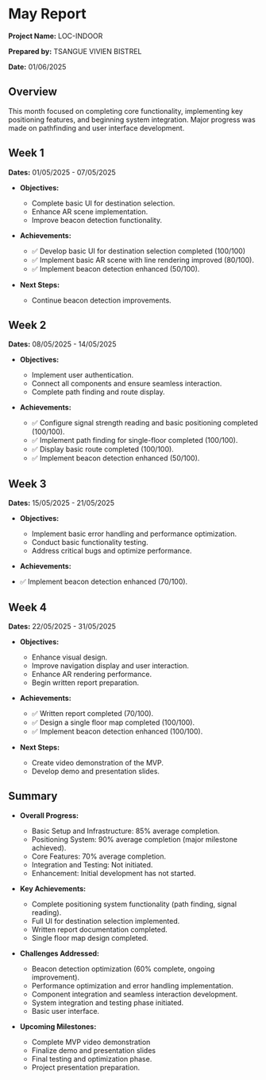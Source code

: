 # May Report

**Project Name:** LOC-INDOOR

**Prepared by:** TSANGUE VIVIEN BISTREL

**Date:** 01/06/2025

## Overview

This month focused on completing core functionality, implementing key positioning features, and beginning system integration. Major progress was made on pathfinding and user interface development.

## Week 1

**Dates:** 01/05/2025 - 07/05/2025

- **Objectives:**
  - Complete basic UI for destination selection.
  - Enhance AR scene implementation.
  - Improve beacon detection functionality.

- **Achievements:**
  - ✅ Develop basic UI for destination selection completed (100/100)
  - ✅ Implement basic AR scene with line rendering improved (80/100).
  - ✅ Implement beacon detection enhanced (50/100).

- **Next Steps:**
  - Continue beacon detection improvements.

## Week 2

**Dates:** 08/05/2025 - 14/05/2025

- **Objectives:**
  - Implement user authentication.
  - Connect all components and ensure seamless interaction.
  - Complete path finding and route display.

- **Achievements:**
  - ✅ Configure signal strength reading and basic positioning completed (100/100).
  - ✅ Implement path finding for single-floor completed (100/100).
  - ✅ Display basic route completed (100/100).
  - ✅ Implement beacon detection enhanced (50/100).


## Week 3

**Dates:** 15/05/2025 - 21/05/2025

- **Objectives:**
  - Implement basic error handling and performance optimization.
  - Conduct basic functionality testing.
  - Address critical bugs and optimize performance.

- **Achievements:**
- ✅ Implement beacon detection enhanced (70/100).

## Week 4

**Dates:** 22/05/2025 - 31/05/2025

- **Objectives:**
  - Enhance visual design.
  - Improve navigation display and user interaction.
  - Enhance AR rendering performance.
  - Begin written report preparation.

- **Achievements:**
  - ✅ Written report completed (70/100).
  - ✅ Design a single floor map completed (100/100).
  - ✅ Implement beacon detection enhanced (100/100).

- **Next Steps:**
  - Create video demonstration of the MVP.
  - Develop demo and presentation slides.

## Summary

- **Overall Progress:**
  - Basic Setup and Infrastructure: 85% average completion.
  - Positioning System: 90% average completion (major milestone achieved).
  - Core Features: 70% average completion.
  - Integration and Testing: Not initiated.
  - Enhancement: Initial development has not started.

- **Key Achievements:**
  - Complete positioning system functionality (path finding, signal reading).
  - Full UI for destination selection implemented.
  - Written report documentation completed.
  - Single floor map design completed.

- **Challenges Addressed:**
  - Beacon detection optimization (60% complete, ongoing improvement).
  - Performance optimization and error handling implementation.
  - Component integration and seamless interaction development.
  - System integration and testing phase initiated.
  - Basic user interface.

- **Upcoming Milestones:**
  - Complete MVP video demonstration
  - Finalize demo and presentation slides
  - Final testing and optimization phase.
  - Project presentation preparation.
